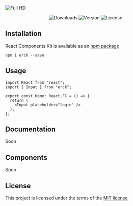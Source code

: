 ![Full HD](https://user-images.githubusercontent.com/57585370/107759717-8289ab80-6d4a-11eb-989b-76848cbb5f15.png)

<div align="center">

![Downloads](https://img.shields.io/npm/dm/erck?style=for-the-badge)
![Version](https://img.shields.io/npm/v/erck?style=for-the-badge)
![License](https://img.shields.io/npm/l/erck?style=for-the-badge)
</div>

## Installation
React Components Kit is available as an [npm package](https://www.npmjs.com/package/erck)

```
npm i erck --save
```

## Usage
``` tsx
import React from "react";
import { Input } from "erck";

export const Home: React.FC = () => {
  return (
    <Input placeholder="login" />
  );  
};
```

## Documentation
Soon

## Components
Soon

## License
This project is licensed under the terms of the [MIT license](https://github.com/Ermolaev-Inc/react-components-kit/blob/master/LICENSE)
